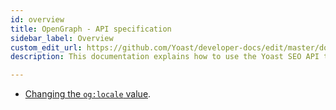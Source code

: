 ```yaml
---
id: overview
title: OpenGraph - API specification
sidebar_label: Overview
custom_edit_url: https://github.com/Yoast/developer-docs/edit/master/docs/features/opengraph/api.md
description: This documentation explains how to use the Yoast SEO API to influence the values of, and which OpenGraph tags Yoast SEO generates and outputs.

---
```


* [Changing the `og:locale` value](changing-og-locale-output.md).

